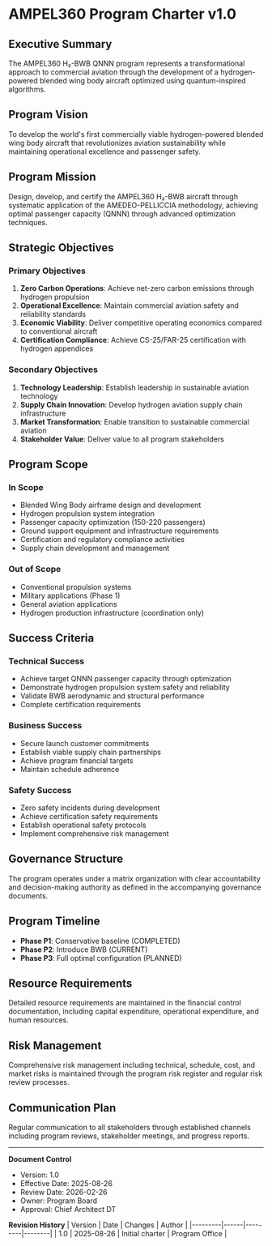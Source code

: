 # AMPEL360 Program Charter v1.0

## Executive Summary
The AMPEL360 H₂-BWB QNNN program represents a transformational approach to commercial aviation through the development of a hydrogen-powered blended wing body aircraft optimized using quantum-inspired algorithms.

## Program Vision
To develop the world's first commercially viable hydrogen-powered blended wing body aircraft that revolutionizes aviation sustainability while maintaining operational excellence and passenger safety.

## Program Mission
Design, develop, and certify the AMPEL360 H₂-BWB aircraft through systematic application of the AMEDEO-PELLICCIA methodology, achieving optimal passenger capacity (QNNN) through advanced optimization techniques.

## Strategic Objectives

### Primary Objectives
1. **Zero Carbon Operations**: Achieve net-zero carbon emissions through hydrogen propulsion
2. **Operational Excellence**: Maintain commercial aviation safety and reliability standards
3. **Economic Viability**: Deliver competitive operating economics compared to conventional aircraft
4. **Certification Compliance**: Achieve CS-25/FAR-25 certification with hydrogen appendices

### Secondary Objectives
1. **Technology Leadership**: Establish leadership in sustainable aviation technology
2. **Supply Chain Innovation**: Develop hydrogen aviation supply chain infrastructure
3. **Market Transformation**: Enable transition to sustainable commercial aviation
4. **Stakeholder Value**: Deliver value to all program stakeholders

## Program Scope

### In Scope
- Blended Wing Body airframe design and development
- Hydrogen propulsion system integration
- Passenger capacity optimization (150-220 passengers)
- Ground support equipment and infrastructure requirements
- Certification and regulatory compliance activities
- Supply chain development and management

### Out of Scope
- Conventional propulsion systems
- Military applications (Phase 1)
- General aviation applications
- Hydrogen production infrastructure (coordination only)

## Success Criteria

### Technical Success
- Achieve target QNNN passenger capacity through optimization
- Demonstrate hydrogen propulsion system safety and reliability
- Validate BWB aerodynamic and structural performance
- Complete certification requirements

### Business Success
- Secure launch customer commitments
- Establish viable supply chain partnerships
- Achieve program financial targets
- Maintain schedule adherence

### Safety Success
- Zero safety incidents during development
- Achieve certification safety requirements
- Establish operational safety protocols
- Implement comprehensive risk management

## Governance Structure
The program operates under a matrix organization with clear accountability and decision-making authority as defined in the accompanying governance documents.

## Program Timeline
- **Phase P1**: Conservative baseline (COMPLETED)
- **Phase P2**: Introduce BWB (CURRENT)
- **Phase P3**: Full optimal configuration (PLANNED)

## Resource Requirements
Detailed resource requirements are maintained in the financial control documentation, including capital expenditure, operational expenditure, and human resources.

## Risk Management
Comprehensive risk management including technical, schedule, cost, and market risks is maintained through the program risk register and regular risk review processes.

## Communication Plan
Regular communication to all stakeholders through established channels including program reviews, stakeholder meetings, and progress reports.

---

**Document Control**
- Version: 1.0
- Effective Date: 2025-08-26
- Review Date: 2026-02-26
- Owner: Program Board
- Approval: Chief Architect DT

**Revision History**
| Version | Date | Changes | Author |
|---------|------|---------|--------|
| 1.0 | 2025-08-26 | Initial charter | Program Office |